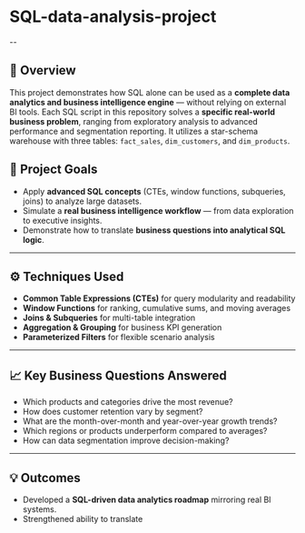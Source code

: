# SQL-data-analysis-project 
--
## 📌 Overview
This project demonstrates how SQL alone can be used as a **complete data analytics and business intelligence engine** — without relying on external BI tools.
Each SQL script in this repository solves a **specific real-world business problem**, ranging from exploratory analysis to advanced performance and segmentation reporting.
It utilizes a star-schema warehouse with three tables: `fact_sales`, `dim_customers`, and `dim_products`.


## 🎯 Project Goals
- Apply **advanced SQL concepts** (CTEs, window functions, subqueries, joins) to analyze large datasets.
- Simulate a **real business intelligence workflow** — from data exploration to executive insights.
- Demonstrate how to translate **business questions into analytical SQL logic**.

---

## ⚙️ Techniques Used
- **Common Table Expressions (CTEs)** for query modularity and readability
- **Window Functions** for ranking, cumulative sums, and moving averages
- **Joins & Subqueries** for multi-table integration
- **Aggregation & Grouping** for business KPI generation
- **Parameterized Filters** for flexible scenario analysis

---

## 📈 Key Business Questions Answered
- Which products and categories drive the most revenue?
- How does customer retention vary by segment?
- What are the month-over-month and year-over-year growth trends?
- Which regions or products underperform compared to averages?
- How can data segmentation improve decision-making?
---

## 💡 Outcomes
- Developed a **SQL-driven data analytics roadmap** mirroring real BI systems.
- Strengthened ability to translate
